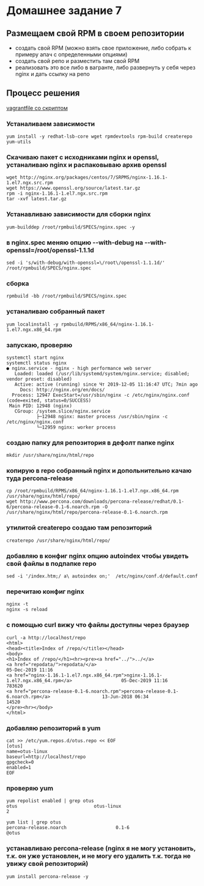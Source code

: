 # Домашнее задание 7

## Размещаем свой RPM в своем репозитории

* создать свой RPM (можно взять свое приложение, либо собрать к примеру апач с определенными опциями)
* создать свой репо и разместить там свой RPM
* реализовать это все либо в вагранте, либо развернуть у себя через nginx и дать ссылку на репо

## Процесс решения

[vagrantfile со скриптом](Vagrantfile)

### Устаналиваем зависимости 

	yum install -y redhat-lsb-core wget rpmdevtools rpm-build createrepo yum-utils

### Скачиваю пакет с исходниками nginx и openssl, устаналиваю nginx и распаковываю архив openssl

	wget http://nginx.org/packages/centos/7/SRPMS/nginx-1.16.1-1.el7.ngx.src.rpm
	wget https://www.openssl.org/source/latest.tar.gz
	rpm -i nginx-1.16.1-1.el7.ngx.src.rpm
	tar -xvf latest.tar.gz

### Устанавливаю зависимости для сборки nginx

	yum-builddep /root/rpmbuild/SPECS/nginx.spec -y

### в nginx.spec меняю опцию --with-debug на --with-openssl=/root/openssl-1.1.1d

	sed -i 's/with-debug/with-openssl=\/root\/openssl-1.1.1d/' /root/rpmbuild/SPECS/nginx.spec

### сборка

	rpmbuild -bb /root/rpmbuild/SPECS/nginx.spec

### устаналиваю собранный пакет 

	yum localinstall -y rpmbuild/RPMS/x86_64/nginx-1.16.1-1.el7.ngx.x86_64.rpm

### запускаю, проверяю

	systemctl start nginx
	systemctl status nginx
	● nginx.service - nginx - high performance web server
	   Loaded: loaded (/usr/lib/systemd/system/nginx.service; disabled; vendor preset: disabled)
	   Active: active (running) since Чт 2019-12-05 11:16:47 UTC; 7min ago
	     Docs: http://nginx.org/en/docs/
	  Process: 12947 ExecStart=/usr/sbin/nginx -c /etc/nginx/nginx.conf (code=exited, status=0/SUCCESS)
	 Main PID: 12948 (nginx)
	   CGroup: /system.slice/nginx.service
	           ├─12948 nginx: master process /usr/sbin/nginx -c /etc/nginx/nginx.conf
	           └─12959 nginx: worker process




### создаю папку для репозитория в дефолт папке nginx

	mkdir /usr/share/nginx/html/repo

### копирую в repo собранный nginx и допольнительно качаю туда percona-release

	cp /root/rpmbuild/RPMS/x86_64/nginx-1.16.1-1.el7.ngx.x86_64.rpm /usr/share/nginx/html/repo/
	wget http://www.percona.com/downloads/percona-release/redhat/0.1-6/percona-release-0.1-6.noarch.rpm -O /usr/share/nginx/html/repo/percona-release-0.1-6.noarch.rpm

### утилитой createrepo создаю там репозиторий

	createrepo /usr/share/nginx/html/repo/

### добавляю в конфиг nginx опцию autoindex чтобы увидеть свой файлы в подпапке repo

	sed -i '/index.htm;/ a\ autoindex on;'  /etc/nginx/conf.d/default.conf

### перечитаю конфиг nginx

	nginx -t
	nginx -s reload

### с помощью curl вижу что файлы доступны через браузер

	curl -a http://localhost/repo
	<html>
	<head><title>Index of /repo/</title></head>
	<body>
	<h1>Index of /repo/</h1><hr><pre><a href="../">../</a>
	<a href="repodata/">repodata/</a>                                          05-Dec-2019 11:16                   -
	<a href="nginx-1.16.1-1.el7.ngx.x86_64.rpm">nginx-1.16.1-1.el7.ngx.x86_64.rpm</a>                  05-Dec-2019 11:16              783620
	<a href="percona-release-0.1-6.noarch.rpm">percona-release-0.1-6.noarch.rpm</a>                   13-Jun-2018 06:34               14520
	</pre><hr></body>
	</html>	



### добавляю репозиторий в yum

	cat >> /etc/yum.repos.d/otus.repo << EOF
	[otus]
	name=otus-linux
	baseurl=http://localhost/repo
	gpgcheck=0
	enabled=1
	EOF

### проверяю yum

	yum repolist enabled | grep otus
	otus                            otus-linux                                     2

	yum list | grep otus
	percona-release.noarch                  0.1-6                          @otus

### устанавливаю percona-release (nginx я не могу установить, т.к. он уже установлен, и не могу его удалить т.к. тогда не увижу свой репозиторий)

	yum install percona-release -y
